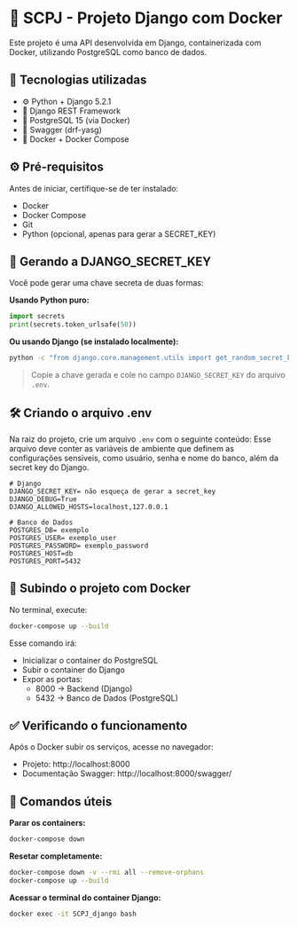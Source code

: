 # 🚀 SCPJ - Projeto Django com Docker

Este projeto é uma API desenvolvida em Django, containerizada com Docker, utilizando PostgreSQL como banco de dados.  

## 🧩 Tecnologias utilizadas

- ⚙️ Python + Django 5.2.1  
- 🧱 Django REST Framework  
- 🐘 PostgreSQL 15 (via Docker)  
- 📘 Swagger (drf-yasg)  
- 🐳 Docker + Docker Compose  

## ⚙️ Pré-requisitos

Antes de iniciar, certifique-se de ter instalado:

- Docker  
- Docker Compose  
- Git  
- Python (opcional, apenas para gerar a SECRET_KEY)  

## 🔑 Gerando a DJANGO_SECRET_KEY

Você pode gerar uma chave secreta de duas formas:

**Usando Python puro:**
```python
import secrets
print(secrets.token_urlsafe(50))
```

**Ou usando Django (se instalado localmente):**
```bash
python -c "from django.core.management.utils import get_random_secret_key; print(get_random_secret_key())"
```

> Copie a chave gerada e cole no campo `DJANGO_SECRET_KEY` do arquivo `.env`.

## 🛠️ Criando o arquivo .env

Na raiz do projeto, crie um arquivo `.env` com o seguinte conteúdo:
Esse arquivo deve conter as variáveis de ambiente que definem as configurações sensíveis, como usuário, senha e nome do banco, além da secret key do Django.

```env
# Django
DJANGO_SECRET_KEY= não esqueça de gerar a secret_key
DJANGO_DEBUG=True
DJANGO_ALLOWED_HOSTS=localhost,127.0.0.1

# Banco de Dados
POSTGRES_DB= exemplo
POSTGRES_USER= exemplo_user
POSTGRES_PASSWORD= exemplo_password
POSTGRES_HOST=db
POSTGRES_PORT=5432
```

## 🐳 Subindo o projeto com Docker

No terminal, execute:

```bash
docker-compose up --build
```

Esse comando irá:

- Inicializar o container do PostgreSQL  
- Subir o container do Django  
- Expor as portas:  
  - 8000 → Backend (Django)  
  - 5432 → Banco de Dados (PostgreSQL)  

## ✅ Verificando o funcionamento

Após o Docker subir os serviços, acesse no navegador:

- Projeto: http://localhost:8000  
- Documentação Swagger: http://localhost:8000/swagger/  

## 🧠 Comandos úteis

**Parar os containers:**
```bash
docker-compose down
```

**Resetar completamente:**
```bash
docker-compose down -v --rmi all --remove-orphans
docker-compose up --build
```

**Acessar o terminal do container Django:**
```bash
docker exec -it SCPJ_django bash
```


